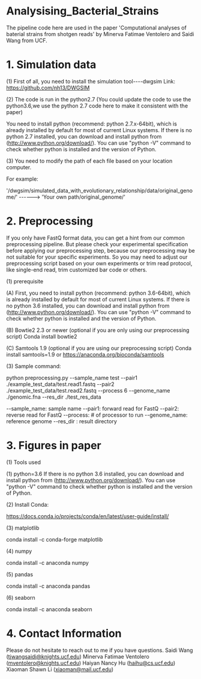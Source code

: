 # Analysising_Bacterial_Strains

The pipeline code here are used in the paper 'Computational analyses of baterial strains from shotgen reads' by Minerva Fatimae Ventolero and Saidi Wang from UCF.

# 1. Simulation data

(1) First of all, you need to install the simulation tool----dwgsim
Link:  https://github.com/nh13/DWGSIM

(2) The code is run in the python2.7 (You could update the code to use the python3.6,we use the python 2.7 code here to make it consistent with the paper)

You need to install python (recommend: python 2.7.x-64bit), which is already installed by default for most of current Linux systems. If there is no python 2.7 installed, you can download and install python from (http://www.python.org/download/). You can use "python -V" command to check whether python is installed and the version of Python.

(3) You need to modify the path of each file based on your location computer.

For example:

'/dwgsim/simulated_data_with_evolutionary_relationship/data/original_genome/' ------> 'Your own path/original_genome/'


# 2. Preprocessing

If you only have FastQ format data, you can get a hint from our common preprocessing pipeline. But please check your experimental specification before applying our preprocessing step, because our preprocessing may be not suitable for your specific experiments. So you may need to adjust our preprocessing script based on your own experiments or trim read protocol, like single-end read, trim customized bar code or others.

(1) prerequisite

(A) First, you need to install python (recommend: python 3.6-64bit), which is already installed by default for most of current Linux systems. If there is no python 3.6 installed, you can download and install python from (http://www.python.org/download/). You can use "python -V" command to check whether python is installed and the version of Python.

(B) Bowtie2 2.3 or newer (optional if you are only using our preprocessing script)
Conda install bowtie2

(C) Samtools 1.9 (optional if you are using our preprocessing script)
Conda install samtools=1.9 or https://anaconda.org/bioconda/samtools

(3) Sample command:

python preprocessing.py --sample_name test --pair1 ./example_test_data/test.read1.fastq --pair2 ./example_test_data/test.read2.fastq --process 6 --genome_name ./genomic.fna --res_dir ./test_res_data

--sample_name: sample name
--pair1: forward read for FastQ
--pair2: reverse read for FastQ
--process: # of processor to run
--genome_name: reference genome
--res_dir : result directory

# 3. Figures in paper

(1) Tools used

(1) python=3.6 If there is no python 3.6 installed, you can download and install python from (http://www.python.org/download/). You can use "python -V" command to check whether python is installed and the version of Python.

(2) Install Conda:

https://docs.conda.io/projects/conda/en/latest/user-guide/install/

(3) matplotlib

conda install -c conda-forge matplotlib

(4) numpy

conda install -c anaconda numpy

(5) pandas

conda install -c anaconda pandas

(6) seaborn

conda install -c anaconda seaborn

# 4. Contact Information

Please do not hesitate to reach out to me if you have questions.
Saidi Wang (tjwangsaidi@knights.ucf.edu)
Minerva Fatimae Ventolero (mventolero@knights.ucf.edu)
Haiyan Nancy Hu (haihu@cs.ucf.edu)
Xiaoman Shawn Li (xiaoman@mail.ucf.edu)
